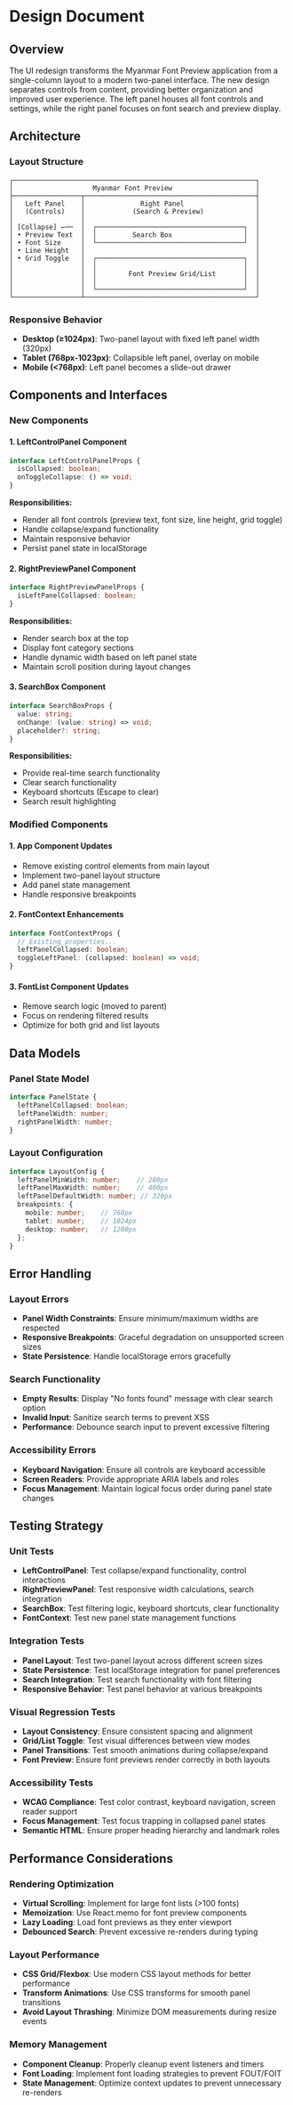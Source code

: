 # Design Document

## Overview

The UI redesign transforms the Myanmar Font Preview application from a single-column layout to a modern two-panel interface. The new design separates controls from content, providing better organization and improved user experience. The left panel houses all font controls and settings, while the right panel focuses on font search and preview display.

## Architecture

### Layout Structure
```
┌─────────────────────────────────────────────────────────────┐
│                    Myanmar Font Preview                     │
├─────────────────┬───────────────────────────────────────────┤
│   Left Panel    │              Right Panel                  │
│   (Controls)    │            (Search & Preview)             │
│                 │                                           │
│ [Collapse] ←──  │  ┌─────────────────────────────────────┐  │
│ • Preview Text  │  │         Search Box                  │  │
│ • Font Size     │  └─────────────────────────────────────┘  │
│ • Line Height   │                                           │
│ • Grid Toggle   │  ┌─────────────────────────────────────┐  │
│                 │  │                                     │  │
│                 │  │        Font Preview Grid/List       │  │
│                 │  │                                     │  │
│                 │  └─────────────────────────────────────┘  │
└─────────────────┴───────────────────────────────────────────┘
```

### Responsive Behavior
- **Desktop (≥1024px)**: Two-panel layout with fixed left panel width (320px)
- **Tablet (768px-1023px)**: Collapsible left panel, overlay on mobile
- **Mobile (<768px)**: Left panel becomes a slide-out drawer

## Components and Interfaces

### New Components

#### 1. LeftControlPanel Component
```typescript
interface LeftControlPanelProps {
  isCollapsed: boolean;
  onToggleCollapse: () => void;
}
```
**Responsibilities:**
- Render all font controls (preview text, font size, line height, grid toggle)
- Handle collapse/expand functionality
- Maintain responsive behavior
- Persist panel state in localStorage

#### 2. RightPreviewPanel Component
```typescript
interface RightPreviewPanelProps {
  isLeftPanelCollapsed: boolean;
}
```
**Responsibilities:**
- Render search box at the top
- Display font category sections
- Handle dynamic width based on left panel state
- Maintain scroll position during layout changes

#### 3. SearchBox Component
```typescript
interface SearchBoxProps {
  value: string;
  onChange: (value: string) => void;
  placeholder?: string;
}
```
**Responsibilities:**
- Provide real-time search functionality
- Clear search functionality
- Keyboard shortcuts (Escape to clear)
- Search result highlighting

### Modified Components

#### 1. App Component Updates
- Remove existing control elements from main layout
- Implement two-panel layout structure
- Add panel state management
- Handle responsive breakpoints

#### 2. FontContext Enhancements
```typescript
interface FontContextProps {
  // Existing properties...
  leftPanelCollapsed: boolean;
  toggleLeftPanel: (collapsed: boolean) => void;
}
```

#### 3. FontList Component Updates
- Remove search logic (moved to parent)
- Focus on rendering filtered results
- Optimize for both grid and list layouts

## Data Models

### Panel State Model
```typescript
interface PanelState {
  leftPanelCollapsed: boolean;
  leftPanelWidth: number;
  rightPanelWidth: number;
}
```

### Layout Configuration
```typescript
interface LayoutConfig {
  leftPanelMinWidth: number;    // 280px
  leftPanelMaxWidth: number;    // 400px
  leftPanelDefaultWidth: number; // 320px
  breakpoints: {
    mobile: number;    // 768px
    tablet: number;    // 1024px
    desktop: number;   // 1200px
  };
}
```

## Error Handling

### Layout Errors
- **Panel Width Constraints**: Ensure minimum/maximum widths are respected
- **Responsive Breakpoints**: Graceful degradation on unsupported screen sizes
- **State Persistence**: Handle localStorage errors gracefully

### Search Functionality
- **Empty Results**: Display "No fonts found" message with clear search option
- **Invalid Input**: Sanitize search terms to prevent XSS
- **Performance**: Debounce search input to prevent excessive filtering

### Accessibility Errors
- **Keyboard Navigation**: Ensure all controls are keyboard accessible
- **Screen Readers**: Provide appropriate ARIA labels and roles
- **Focus Management**: Maintain logical focus order during panel state changes

## Testing Strategy

### Unit Tests
- **LeftControlPanel**: Test collapse/expand functionality, control interactions
- **RightPreviewPanel**: Test responsive width calculations, search integration
- **SearchBox**: Test filtering logic, keyboard shortcuts, clear functionality
- **FontContext**: Test new panel state management functions

### Integration Tests
- **Panel Layout**: Test two-panel layout across different screen sizes
- **State Persistence**: Test localStorage integration for panel preferences
- **Search Integration**: Test search functionality with font filtering
- **Responsive Behavior**: Test panel behavior at various breakpoints

### Visual Regression Tests
- **Layout Consistency**: Ensure consistent spacing and alignment
- **Grid/List Toggle**: Test visual differences between view modes
- **Panel Transitions**: Test smooth animations during collapse/expand
- **Font Preview**: Ensure font previews render correctly in both layouts

### Accessibility Tests
- **WCAG Compliance**: Test color contrast, keyboard navigation, screen reader support
- **Focus Management**: Test focus trapping in collapsed panel states
- **Semantic HTML**: Ensure proper heading hierarchy and landmark roles

## Performance Considerations

### Rendering Optimization
- **Virtual Scrolling**: Implement for large font lists (>100 fonts)
- **Memoization**: Use React.memo for font preview components
- **Lazy Loading**: Load font previews as they enter viewport
- **Debounced Search**: Prevent excessive re-renders during typing

### Layout Performance
- **CSS Grid/Flexbox**: Use modern CSS layout methods for better performance
- **Transform Animations**: Use CSS transforms for smooth panel transitions
- **Avoid Layout Thrashing**: Minimize DOM measurements during resize events

### Memory Management
- **Component Cleanup**: Properly cleanup event listeners and timers
- **Font Loading**: Implement font loading strategies to prevent FOUT/FOIT
- **State Management**: Optimize context updates to prevent unnecessary re-renders